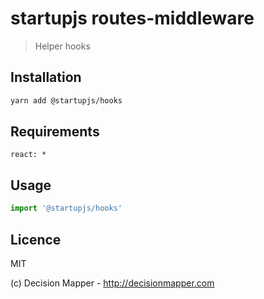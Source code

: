 # startupjs routes-middleware
> Helper hooks

## Installation

```sh
yarn add @startupjs/hooks
```

## Requirements

```
react: *
```

## Usage

```js
import '@startupjs/hooks'
```

## Licence

MIT

(c) Decision Mapper - http://decisionmapper.com
